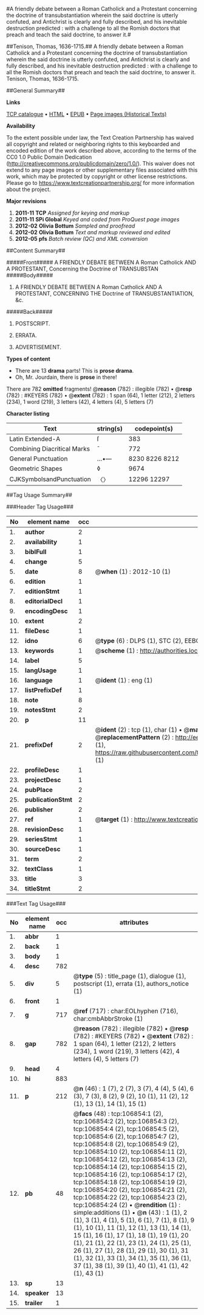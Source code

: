 #A friendly debate between a Roman Catholick and a Protestant concerning the doctrine of transubstantiation wherein the said doctrine is utterly confuted, and Antichrist is clearly and fully described, and his inevitable destruction predicted : with a challenge to all the Romish doctors that preach and teach the said doctrine, to answer it.#

##Tenison, Thomas, 1636-1715.##
A friendly debate between a Roman Catholick and a Protestant concerning the doctrine of transubstantiation wherein the said doctrine is utterly confuted, and Antichrist is clearly and fully described, and his inevitable destruction predicted : with a challenge to all the Romish doctors that preach and teach the said doctrine, to answer it.
Tenison, Thomas, 1636-1715.

##General Summary##

**Links**

[TCP catalogue](http://www.ota.ox.ac.uk/tcp/)  • 
[HTML](http://tei.it.ox.ac.uk/tcp/Texts-HTML/free/A64/A64359.html)  • 
[EPUB](http://tei.it.ox.ac.uk/tcp/Texts-EPUB/free/A64/A64359.epub) • 
[Page images (Historical Texts)](https://historicaltexts.jisc.ac.uk/eebo-18148961e)

**Availability**

To the extent possible under law, the Text Creation Partnership has waived all copyright and related or neighboring rights to this keyboarded and encoded edition of the work described above, according to the terms of the CC0 1.0 Public Domain Dedication (http://creativecommons.org/publicdomain/zero/1.0/). This waiver does not extend to any page images or other supplementary files associated with this work, which may be protected by copyright or other license restrictions. Please go to https://www.textcreationpartnership.org/ for more information about the project.

**Major revisions**

1. __2011-11__ __TCP__ *Assigned for keying and markup*
1. __2011-11__ __SPi Global__ *Keyed and coded from ProQuest page images*
1. __2012-02__ __Olivia Bottum__ *Sampled and proofread*
1. __2012-02__ __Olivia Bottum__ *Text and markup reviewed and edited*
1. __2012-05__ __pfs__ *Batch review (QC) and XML conversion*

##Content Summary##

#####Front#####
A FRIENDLY DEBATE BETWEEN A Roman Catholick AND A PROTESTANT, Concerning the Doctrine of TRANSUBSTAN
#####Body#####

1. A FRIENDLY DEBATE BETWEEN A Roman Catholick AND A PROTESTANT, CONCERNING THE Doctrine of TRANSUBSTANTIATION, &c.

#####Back#####

1. POSTSCRIPT.

1. ERRATA.

1. ADVERTISEMENT.

**Types of content**

  * There are 13 **drama** parts! This is **prose drama**.
  * Oh, Mr. Jourdain, there is **prose** in there!

There are 782 **omitted** fragments! 
 @__reason__ (782) : illegible (782)  •  @__resp__ (782) : #KEYERS (782)  •  @__extent__ (782) : 1 span (64), 1 letter (212), 2 letters (234), 1 word (219), 3 letters (42), 4 letters (4), 5 letters (7)

**Character listing**


|Text|string(s)|codepoint(s)|
|---|---|---|
|Latin Extended-A|ſ|383|
|Combining             Diacritical Marks|̄|772|
|General Punctuation|…•—|8230 8226 8212|
|Geometric Shapes|◊|9674|
|CJKSymbolsandPunctuation|〈〉|12296 12297|

##Tag Usage Summary##

###Header Tag Usage###

|No|element name|occ|attributes|
|---|---|---|---|
|1.|__author__|2||
|2.|__availability__|1||
|3.|__biblFull__|1||
|4.|__change__|5||
|5.|__date__|8| @__when__ (1) : 2012-10 (1)|
|6.|__edition__|1||
|7.|__editionStmt__|1||
|8.|__editorialDecl__|1||
|9.|__encodingDesc__|1||
|10.|__extent__|2||
|11.|__fileDesc__|1||
|12.|__idno__|6| @__type__ (6) : DLPS (1), STC (2), EEBO-CITATION (1), OCLC (1), VID (1)|
|13.|__keywords__|1| @__scheme__ (1) : http://authorities.loc.gov/ (1)|
|14.|__label__|5||
|15.|__langUsage__|1||
|16.|__language__|1| @__ident__ (1) : eng (1)|
|17.|__listPrefixDef__|1||
|18.|__note__|8||
|19.|__notesStmt__|2||
|20.|__p__|11||
|21.|__prefixDef__|2| @__ident__ (2) : tcp (1), char (1)  •  @__matchPattern__ (2) : ([0-9\-]+):([0-9IVX]+) (1), (.+) (1)  •  @__replacementPattern__ (2) : http://eebo.chadwyck.com/downloadtiff?vid=$1&page=$2 (1), https://raw.githubusercontent.com/textcreationpartnership/Texts/master/tcpchars.xml#$1 (1)|
|22.|__profileDesc__|1||
|23.|__projectDesc__|1||
|24.|__pubPlace__|2||
|25.|__publicationStmt__|2||
|26.|__publisher__|2||
|27.|__ref__|1| @__target__ (1) : http://www.textcreationpartnership.org/docs/. (1)|
|28.|__revisionDesc__|1||
|29.|__seriesStmt__|1||
|30.|__sourceDesc__|1||
|31.|__term__|2||
|32.|__textClass__|1||
|33.|__title__|3||
|34.|__titleStmt__|2||


###Text Tag Usage###

|No|element name|occ|attributes|
|---|---|---|---|
|1.|__abbr__|1||
|2.|__back__|1||
|3.|__body__|1||
|4.|__desc__|782||
|5.|__div__|5| @__type__ (5) : title_page (1), dialogue (1), postscript (1), errata (1), authors_notice (1)|
|6.|__front__|1||
|7.|__g__|717| @__ref__ (717) : char:EOLhyphen (716), char:cmbAbbrStroke (1)|
|8.|__gap__|782| @__reason__ (782) : illegible (782)  •  @__resp__ (782) : #KEYERS (782)  •  @__extent__ (782) : 1 span (64), 1 letter (212), 2 letters (234), 1 word (219), 3 letters (42), 4 letters (4), 5 letters (7)|
|9.|__head__|4||
|10.|__hi__|883||
|11.|__p__|212| @__n__ (46) : 1 (7), 2 (7), 3 (7), 4 (4), 5 (4), 6 (3), 7 (3), 8 (2), 9 (2), 10 (1), 11 (2), 12 (1), 13 (1), 14 (1), 15 (1)|
|12.|__pb__|48| @__facs__ (48) : tcp:106854:1 (2), tcp:106854:2 (2), tcp:106854:3 (2), tcp:106854:4 (2), tcp:106854:5 (2), tcp:106854:6 (2), tcp:106854:7 (2), tcp:106854:8 (2), tcp:106854:9 (2), tcp:106854:10 (2), tcp:106854:11 (2), tcp:106854:12 (2), tcp:106854:13 (2), tcp:106854:14 (2), tcp:106854:15 (2), tcp:106854:16 (2), tcp:106854:17 (2), tcp:106854:18 (2), tcp:106854:19 (2), tcp:106854:20 (2), tcp:106854:21 (2), tcp:106854:22 (2), tcp:106854:23 (2), tcp:106854:24 (2)  •  @__rendition__ (1) : simple:additions (1)  •  @__n__ (43) : 1 (1), 2 (1), 3 (1), 4 (1), 5 (1), 6 (1), 7 (1), 8 (1), 9 (1), 10 (1), 11 (1), 12 (1), 13 (1), 14 (1), 15 (1), 16 (1), 17 (1), 18 (1), 19 (1), 20 (1), 21 (1), 22 (1), 23 (1), 24 (1), 25 (1), 26 (1), 27 (1), 28 (1), 29 (1), 30 (1), 31 (1), 32 (1), 33 (1), 34 (1), 35 (1), 36 (1), 37 (1), 38 (1), 39 (1), 40 (1), 41 (1), 42 (1), 43 (1)|
|13.|__sp__|13||
|14.|__speaker__|13||
|15.|__trailer__|1||
